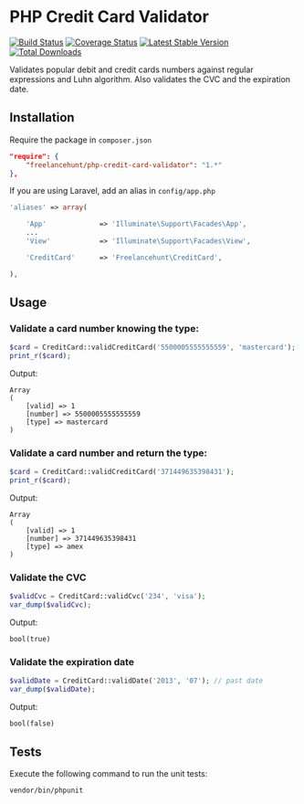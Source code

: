 # PHP Credit Card Validator

[![Build Status](https://travis-ci.org/freelancehunt/php-credit-card-validator.svg?branch=master)](https://travis-ci.org/freelancehunt/php-credit-card-validator) [![Coverage Status](https://coveralls.io/repos/freelancehunt/php-credit-card-validator/badge.svg?branch=master&service=github)](https://coveralls.io/github/freelancehunt/php-credit-card-validator?branch=master) [![Latest Stable Version](https://poser.pugx.org/freelancehunt/php-credit-card-validator/version)](https://packagist.org/packages/freelancehunt/php-credit-card-validator) [![Total Downloads](https://poser.pugx.org/freelancehunt/php-credit-card-validator/downloads)](https://packagist.org/packages/freelancehunt/php-credit-card-validator)

Validates popular debit and credit cards numbers against regular expressions and Luhn algorithm.
Also validates the CVC and the expiration date.

## Installation

Require the package in `composer.json`

```json
"require": {
    "freelancehunt/php-credit-card-validator": "1.*"
},
```

If you are using Laravel, add an alias in `config/app.php`

```php
'aliases' => array(

    'App'             => 'Illuminate\Support\Facades\App',
    ...
    'View'            => 'Illuminate\Support\Facades\View',

    'CreditCard'      => 'Freelancehunt\CreditCard',

),
```

## Usage

### Validate a card number knowing the type:

```php
$card = CreditCard::validCreditCard('5500005555555559', 'mastercard');
print_r($card);
```

Output:

```
Array
(
    [valid] => 1
    [number] => 5500005555555559
    [type] => mastercard
)
```

### Validate a card number and return the type:

```php
$card = CreditCard::validCreditCard('371449635398431');
print_r($card);
```

Output:

```
Array
(
    [valid] => 1
    [number] => 371449635398431
    [type] => amex
)
```

### Validate the CVC

```php
$validCvc = CreditCard::validCvc('234', 'visa');
var_dump($validCvc);
```

Output:

```
bool(true)
```

### Validate the expiration date

```php
$validDate = CreditCard::validDate('2013', '07'); // past date
var_dump($validDate);
```

Output:

```
bool(false)
```

## Tests

Execute the following command to run the unit tests:

    vendor/bin/phpunit
